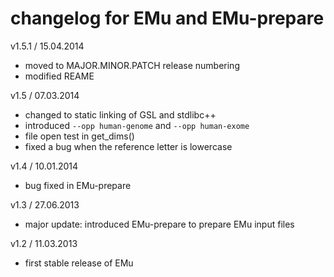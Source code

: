 # changelog for EMu and EMu-prepare

v1.5.1 / 15.04.2014

* moved to MAJOR.MINOR.PATCH release numbering
* modified REAME
	
v1.5 / 07.03.2014

*  changed to static linking of GSL and stdlibc++
*  introduced `--opp human-genome` and `--opp human-exome`
*  file open test in get_dims()
*  fixed a bug when the reference letter is lowercase

v1.4 / 10.01.2014

*  bug fixed in EMu-prepare

v1.3 / 27.06.2013

*  major update: introduced EMu-prepare to prepare EMu input files

v1.2 / 11.03.2013

*  first stable release of EMu
